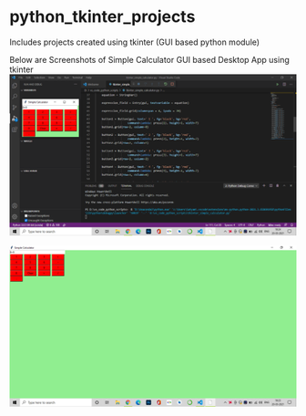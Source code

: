 # python_tkinter_projects
Includes projects created using tkinter (GUI based python module)                                                                                                              
                                                                                                                                                                                   
Below are Screenshots of Simple Calculator GUI based Desktop App using tkinter                                                                                                     
![](https://raw.githubusercontent.com/SatyamOzaR/python_tkinter_projects/main/Screenshot%20(17).png)
                                                                                                                                                                                   
                                                                                                                                                                                   
![](https://raw.githubusercontent.com/SatyamOzaR/python_tkinter_projects/main/Screenshot%20(16).png)

